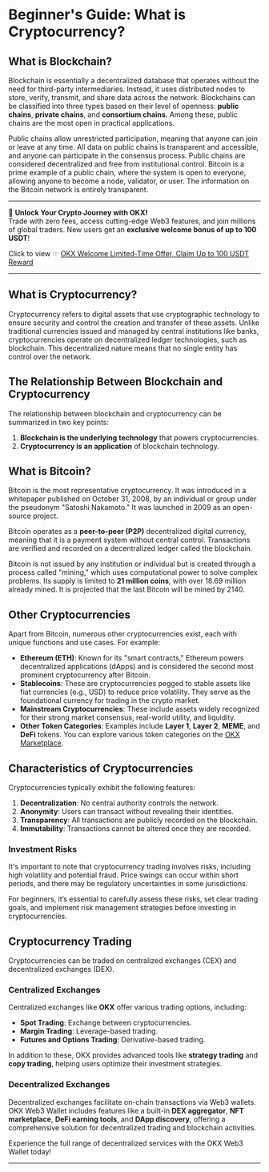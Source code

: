 # Beginner's Guide: What is Cryptocurrency?

## What is Blockchain?

Blockchain is essentially a decentralized database that operates without the need for third-party intermediaries. Instead, it uses distributed nodes to store, verify, transmit, and share data across the network. Blockchains can be classified into three types based on their level of openness: **public chains**, **private chains**, and **consortium chains**. Among these, public chains are the most open in practical applications.

Public chains allow unrestricted participation, meaning that anyone can join or leave at any time. All data on public chains is transparent and accessible, and anyone can participate in the consensus process. Public chains are considered decentralized and free from institutional control. Bitcoin is a prime example of a public chain, where the system is open to everyone, allowing anyone to become a node, validator, or user. The information on the Bitcoin network is entirely transparent.

---

🚀 **Unlock Your Crypto Journey with OKX!**  
Trade with zero fees, access cutting-edge Web3 features, and join millions of global traders. New users get an **exclusive welcome bonus of up to 100 USDT**!  

Click to view ☞ [OKX Welcome Limited-Time Offer, Claim Up to 100 USDT Reward](https://bit.ly/OKXe)  

---

## What is Cryptocurrency?

Cryptocurrency refers to digital assets that use cryptographic technology to ensure security and control the creation and transfer of these assets. Unlike traditional currencies issued and managed by central institutions like banks, cryptocurrencies operate on decentralized ledger technologies, such as blockchain. This decentralized nature means that no single entity has control over the network.

## The Relationship Between Blockchain and Cryptocurrency

The relationship between blockchain and cryptocurrency can be summarized in two key points:
1. **Blockchain is the underlying technology** that powers cryptocurrencies.
2. **Cryptocurrency is an application** of blockchain technology.

## What is Bitcoin?

Bitcoin is the most representative cryptocurrency. It was introduced in a whitepaper published on October 31, 2008, by an individual or group under the pseudonym "Satoshi Nakamoto." It was launched in 2009 as an open-source project.

Bitcoin operates as a **peer-to-peer (P2P)** decentralized digital currency, meaning that it is a payment system without central control. Transactions are verified and recorded on a decentralized ledger called the blockchain.

Bitcoin is not issued by any institution or individual but is created through a process called "mining," which uses computational power to solve complex problems. Its supply is limited to **21 million coins**, with over 18.69 million already mined. It is projected that the last Bitcoin will be mined by 2140.

## Other Cryptocurrencies

Apart from Bitcoin, numerous other cryptocurrencies exist, each with unique functions and use cases. For example:
- **Ethereum (ETH)**: Known for its "smart contracts," Ethereum powers decentralized applications (dApps) and is considered the second most prominent cryptocurrency after Bitcoin.
- **Stablecoins**: These are cryptocurrencies pegged to stable assets like fiat currencies (e.g., USD) to reduce price volatility. They serve as the foundational currency for trading in the crypto market.
- **Mainstream Cryptocurrencies**: These include assets widely recognized for their strong market consensus, real-world utility, and liquidity.
- **Other Token Categories**: Examples include **Layer 1**, **Layer 2**, **MEME**, and **DeFi** tokens. You can explore various token categories on the [OKX Marketplace](https://bit.ly/OKXe).

## Characteristics of Cryptocurrencies

Cryptocurrencies typically exhibit the following features:
1. **Decentralization**: No central authority controls the network.
2. **Anonymity**: Users can transact without revealing their identities.
3. **Transparency**: All transactions are publicly recorded on the blockchain.
4. **Immutability**: Transactions cannot be altered once they are recorded.

### Investment Risks

It's important to note that cryptocurrency trading involves risks, including high volatility and potential fraud. Price swings can occur within short periods, and there may be regulatory uncertainties in some jurisdictions. 

For beginners, it’s essential to carefully assess these risks, set clear trading goals, and implement risk management strategies before investing in cryptocurrencies.

## Cryptocurrency Trading

Cryptocurrencies can be traded on centralized exchanges (CEX) and decentralized exchanges (DEX).

### Centralized Exchanges
Centralized exchanges like **OKX** offer various trading options, including:
- **Spot Trading**: Exchange between cryptocurrencies.
- **Margin Trading**: Leverage-based trading.
- **Futures and Options Trading**: Derivative-based trading.

In addition to these, OKX provides advanced tools like **strategy trading** and **copy trading**, helping users optimize their investment strategies.

### Decentralized Exchanges
Decentralized exchanges facilitate on-chain transactions via Web3 wallets. OKX Web3 Wallet includes features like a built-in **DEX aggregator**, **NFT marketplace**, **DeFi earning tools**, and **DApp discovery**, offering a comprehensive solution for decentralized trading and blockchain activities.

Experience the full range of decentralized services with the OKX Web3 Wallet today!

---
